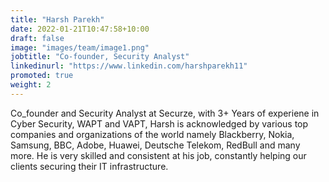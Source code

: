 ```yaml
---
title: "Harsh Parekh"
date: 2022-01-21T10:47:58+10:00
draft: false
image: "images/team/image1.png"
jobtitle: "Co-founder, Security Analyst"
linkedinurl: "https://www.linkedin.com/harshparekh11"
promoted: true
weight: 2
---
```


Co_founder and Security Analyst at Securze, with 3+ Years of experiene in Cyber Security, WAPT and VAPT, Harsh is acknowledged by various top companies and organizations of the world namely Blackberry, Nokia, Samsung, BBC, Adobe, Huawei, Deutsche Telekom, RedBull and many more. He is very skilled and consistent at his job, constantly helping our clients securing their IT infrastructure. 



